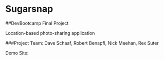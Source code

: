 Sugarsnap
=========


##DevBootcamp Final Project

Location-based photo-sharing application

###Project Team: Dave Schaaf, Robert Benapfl, Nick Meehan, Rex Suter


Demo Site:

[](http://sugarsnap.herokuapp.com/demo)

